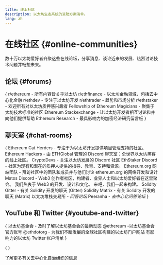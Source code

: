 ```yaml
---
title: 线上社区
description: 以太坊生态系统的资助方案清单。
lang: zh
---
```


# 在线社区 \{#online-communities}

数十万以太坊爱好者齐聚这些在线论坛，分享消息、谈论近来的发展、热烈讨论技术问题并畅想未来。

## 论坛 \{#forums}

{
<SocialListItem socialIcon="reddit"><Link to="https://www.reddit.com/r/ethereum">r/ethereum</Link> - 所有内容皆关乎以太坊</SocialListItem>
<SocialListItem socialIcon="reddit"><Link to="https://www.reddit.com/r/ethfinance/">r/ethfinance</Link> - 以太坊金融领域，包括去中心化金融</SocialListItem>
<SocialListItem socialIcon="reddit"><Link to="https://www.reddit.com/r/ethdev/">r/ethdev</Link> - 专注于以太坊开发</SocialListItem>
<SocialListItem socialIcon="reddit"><Link to="https://www.reddit.com/r/ethtrader/">r/ethtrader</Link> - 趋势和市场分析</SocialListItem>
<SocialListItem socialIcon="reddit"><Link to="https://www.reddit.com/r/ethstaker/">r/ethstaker</Link> - 欢迎所有对以太坊质押感兴趣者</SocialListItem>
<SocialListItem socialIcon="webpage"><Link to="https://ethereum-magicians.org">Fellowship of Ethereum Magicians</Link> - 聚集于太坊技术标准的社区</SocialListItem>
<SocialListItem socialIcon="stackExchange"><Link to="https://ethereum.stackexchange.com">Ethereum Stackexchange</Link> - 让以太坊开发者相互讨论和并向他们提供帮助</SocialListItem>
<SocialListItem socialIcon="webpage"><Link to="https://ethresear.ch">Ethereum Research</Link> - 最具影响力的加密经济研究留言板</SocialListItem>
}

## 聊天室 \{#chat-rooms}

{
<SocialListItem socialIcon="discord"><Link to="https://discord.com/invite/Nz6rtfJ8Cu">Ethereum Cat Herders</Link> - 专注于为以太坊开发提供项目管理支持的社区。</SocialListItem>
<SocialListItem socialIcon="discord"><Link to="https://ethglobal.co/discord">Ethereum Hackers</Link> - 由 ETHGlobal 管理的 Discord 聊天室：全世界以太坊黑客的线上社区。</SocialListItem>
<SocialListItem socialIcon="discord"><Link to="https://discord.gg/5W5tVb3">CryptoDevs</Link> - 关注以太坊发展的 Discord 社区</SocialListItem>
<SocialListItem socialIcon="discord"><Link to="https://discord.gg/ethstaker">EthStaker Discord</Link> - 社区为现有和潜在的质押人提供的指导、教育、支持和资源。</SocialListItem>
<SocialListItem socialIcon="discord"><Link to="https://discord.gg/ethereum-org">Ethereum.org 网站团队</Link> - 拜访社区中的团队和成员并与他们讨论 ethereum.org 的网络开发和设计</SocialListItem>
<SocialListItem socialIcon="discord"><Link to="https://discord.matos.club/">Matos Discord</Link> - Web3 创作者社区，构建者、业界人士和以太坊爱好者在这里聚会。 我们热衷于 Web3 的开发、设计和文化。 来吧，我们一起来构建。</SocialListItem>
<SocialListItem socialIcon="webpage"><Link to="https://gitter.im/ethereum/solidity/">Solidity Gitter</Link> - 有关 Solidity 开发的聊天 (Gitter)</SocialListItem>
<SocialListItem socialIcon="webpage"><Link to="https://matrix.to/#/#ethereum_solidity:gitter.im">Solidity Matrix</Link> - 有关 Solidity 开发的聊天 (Matrix)</SocialListItem>
<SocialListItem socialIcon="webpage"><Link to="https://ethereum.stackexchange.com/">以太坊堆栈交易所</Link> *- 问答论坛*</SocialListItem>
<SocialListItem socialIcon="webpage"><Link to="https://peeranha.io/">Peeranha</Link> *- 去中心化问答论坛*</SocialListItem>
}

## YouTube 和 Twitter \{#youtube-and-twitter}

{
<SocialListItem socialIcon="youtube"><Link to="https://www.youtube.com/c/EthereumFoundation">以太坊基金会</Link> - 及时了解以太坊基金会的最新动态</SocialListItem>
<SocialListItem socialIcon="twitter"><Link to="https://twitter.com/ethereum">@ethereum</Link> -以太坊基金会官方账号</SocialListItem>
<SocialListItem socialIcon="twitter"><Link to="https://twitter.com/ethdotorg">@ethdotorg</Link> - 为我们不断发展的全球社区构建的以太坊门户网站</SocialListItem>
<SocialListItem socialIcon="webpage"><Link to="https://hive.one/c/ethereum?page=1">有影响力的以太坊 Twitter 帐户清单</Link></SocialListItem>
}

{
	<Divider />
}

<Callout emoji=":classical_building:" titleKey="page-community-daos-callout-title" descriptionKey="page-community-daos-callout-description">
  <div>
    <ButtonLink to="/community/get-involved/#decentralized-autonomous-organizations-daos">
      了解更多有关去中心化自治组织的信息
    </ButtonLink>
  </div>
</Callout>
